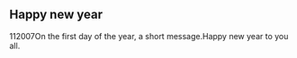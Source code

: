 <article><h1>Happy new year</h1><time><span class="day">1</span><span class="month">1</span><span class="year">2007</span></time>On the first day of the year, a short message.Happy new year to you all.</article>